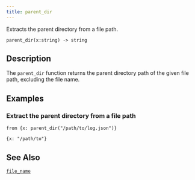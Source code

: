```yaml
---
title: parent_dir
---
```


Extracts the parent directory from a file path.

```tql
parent_dir(x:string) -> string
```

## Description

The `parent_dir` function returns the parent directory path of the given file path, excluding the file name.

## Examples

### Extract the parent directory from a file path

```tql
from {x: parent_dir("/path/to/log.json")}
```

```tql
{x: "/path/to"}
```

## See Also

[`file_name`](/reference/functions/file_name)
